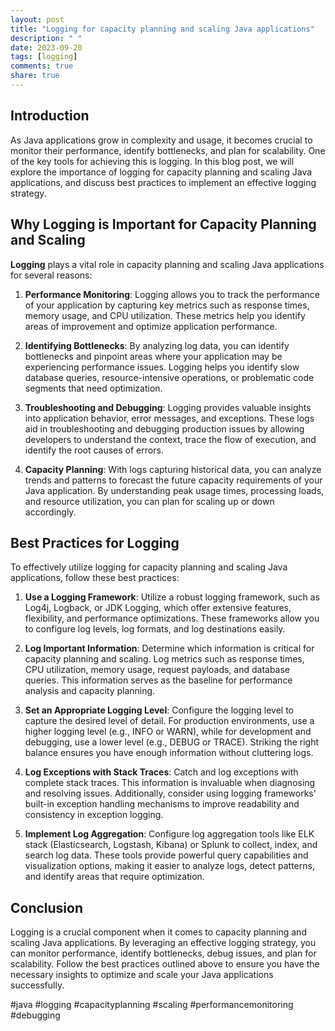 ```yaml
---
layout: post
title: "Logging for capacity planning and scaling Java applications"
description: " "
date: 2023-09-20
tags: [logging]
comments: true
share: true
---
```


## Introduction
As Java applications grow in complexity and usage, it becomes crucial to monitor their performance, identify bottlenecks, and plan for scalability. One of the key tools for achieving this is logging. In this blog post, we will explore the importance of logging for capacity planning and scaling Java applications, and discuss best practices to implement an effective logging strategy.

## Why Logging is Important for Capacity Planning and Scaling

**Logging** plays a vital role in capacity planning and scaling Java applications for several reasons:

1. **Performance Monitoring**: Logging allows you to track the performance of your application by capturing key metrics such as response times, memory usage, and CPU utilization. These metrics help you identify areas of improvement and optimize application performance.

2. **Identifying Bottlenecks**: By analyzing log data, you can identify bottlenecks and pinpoint areas where your application may be experiencing performance issues. Logging helps you identify slow database queries, resource-intensive operations, or problematic code segments that need optimization.

3. **Troubleshooting and Debugging**: Logging provides valuable insights into application behavior, error messages, and exceptions. These logs aid in troubleshooting and debugging production issues by allowing developers to understand the context, trace the flow of execution, and identify the root causes of errors.

4. **Capacity Planning**: With logs capturing historical data, you can analyze trends and patterns to forecast the future capacity requirements of your Java application. By understanding peak usage times, processing loads, and resource utilization, you can plan for scaling up or down accordingly.

## Best Practices for Logging

To effectively utilize logging for capacity planning and scaling Java applications, follow these best practices:

1. **Use a Logging Framework**: Utilize a robust logging framework, such as Log4j, Logback, or JDK Logging, which offer extensive features, flexibility, and performance optimizations. These frameworks allow you to configure log levels, log formats, and log destinations easily.

2. **Log Important Information**: Determine which information is critical for capacity planning and scaling. Log metrics such as response times, CPU utilization, memory usage, request payloads, and database queries. This information serves as the baseline for performance analysis and capacity planning.

3. **Set an Appropriate Logging Level**: Configure the logging level to capture the desired level of detail. For production environments, use a higher logging level (e.g., INFO or WARN), while for development and debugging, use a lower level (e.g., DEBUG or TRACE). Striking the right balance ensures you have enough information without cluttering logs.

4. **Log Exceptions with Stack Traces**: Catch and log exceptions with complete stack traces. This information is invaluable when diagnosing and resolving issues. Additionally, consider using logging frameworks' built-in exception handling mechanisms to improve readability and consistency in exception logging.

5. **Implement Log Aggregation**: Configure log aggregation tools like ELK stack (Elasticsearch, Logstash, Kibana) or Splunk to collect, index, and search log data. These tools provide powerful query capabilities and visualization options, making it easier to analyze logs, detect patterns, and identify areas that require optimization.

## Conclusion
Logging is a crucial component when it comes to capacity planning and scaling Java applications. By leveraging an effective logging strategy, you can monitor performance, identify bottlenecks, debug issues, and plan for scalability. Follow the best practices outlined above to ensure you have the necessary insights to optimize and scale your Java applications successfully.

#java #logging #capacityplanning #scaling #performancemonitoring #debugging